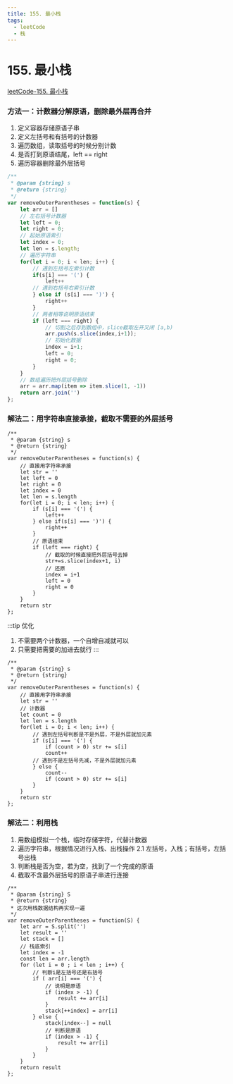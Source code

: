 ```yaml
---
title: 155. 最小栈
tags:
  - leetCode
  - 栈
---
```

# 155. 最小栈
[leetCode-155. 最小栈](https://leetcode.cn/problems/min-stack/)

### 方法一：计数器分解原语，删除最外层再合并
1. 定义容器存储原语子串
2. 定义左括号和有括号的计数器
3. 遍历数组，读取括号的时候分别计数
4. 是否打到原语结尾，left == right
5. 遍历容器删除最外层括号

```js
/**
 * @param {string} s
 * @return {string}
 */
var removeOuterParentheses = function(s) {
    let arr = []
    // 左右括号计数器
    let left = 0;
    let right = 0;
    // 起始原语索引
    let index = 0;
    let len = s.length;
    // 遍历字符串
    for(let i = 0; i < len; i++) {
        // 遇到左括号左索引计数
        if(s[i] === '(') {
            left++
        // 遇到右括号右索引计数
        } else if (s[i] === ')') {
            right++
        }
        // 两者相等说明原语结束
        if (left === right) {
            // 切割之后存到数组中，slice截取左开又闭 [a,b)
            arr.push(s.slice(index,i+1));
            // 初始化数据
            index = i+1;
            left = 0;
            right = 0;
        }
    }
    // 数组遍历把外层括号删除
    arr = arr.map(item => item.slice(1, -1))
    return arr.join('')
};
```

### 解法二：用字符串直接承接，截取不需要的外层括号

```js{7,20-21}
/**
 * @param {string} s
 * @return {string}
 */
var removeOuterParentheses = function(s) {
    // 直接用字符串承接
    let str = ''
    let left = 0
    let right = 0
    let index = 0
    let len = s.length
    for(let i = 0; i < len; i++) {
        if (s[i] === '(') {
            left++
        } else if(s[i] === ')') {
            right++
        }
        // 原语结束
        if (left === right) {
            // 截取的时候直接把外层括号去掉
            str+=s.slice(index+1, i)
            // 还原
            index = i+1
            left = 0
            right = 0
        }
    }
    return str
};
```

:::tip 优化
1. 不需要两个计数器，一个自增自减就可以
2. 只需要把需要的加进去就行
:::

```js{8-9,14-15,18-19}
/**
 * @param {string} s
 * @return {string}
 */
var removeOuterParentheses = function(s) {
    // 直接用字符串承接
    let str = ''
    // 计数器
    let count = 0
    let len = s.length
    for(let i = 0; i < len; i++) {
        // 遇到左括号判断是不是外层，不是外层就加元素
        if (s[i] === '(') {
            if (count > 0) str += s[i]
            count++
        // 遇到不是左括号先减，不是外层就加元素
        } else {
            count--
            if (count > 0) str += s[i]
        }
    }
    return str
};
```

### 解法二：利用栈

1. 用数组模拟一个栈，临时存储字符，代替计数器
2. 遍历字符串，根据情况进行入栈、出栈操作
    2.1 左括号，入栈；有括号，左括号出栈
3. 判断栈是否为空，若为空，找到了一个完成的原语
4. 截取不含最外层括号的原语子串进行连接


```js{9-11,17,20,22,24}
/**
 * @param {string} S
 * @return {string}
 * 这次用栈数据结构再实现一遍
 */
var removeOuterParentheses = function(S) {
    let arr = S.split('')
    let result = ''
    let stack = []
    // 栈底索引
    let index = -1
    const len = arr.length
    for (let i = 0 ; i < len ; i++) {
        // 判断i是左括号还是右括号
        if ( arr[i] === '(') {
            // 说明是原语
            if (index > -1) {
                result += arr[i]
            }
            stack[++index] = arr[i]
        } else {
            stack[index--] = null
            // 判断是原语
            if (index > -1) {
                result += arr[i]
            }
        }
    }
    return result
};
```
